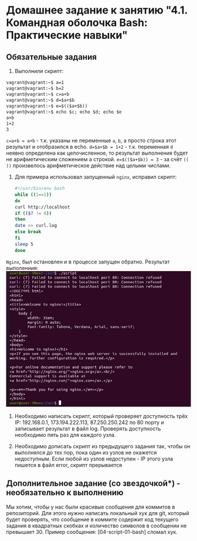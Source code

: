# Домашнее задание к занятию "4.1. Командная оболочка Bash: Практические навыки"

## Обязательные задания

1. Выполнили скрипт:
```
vagrant@vagrant:~$ a=1
vagrant@vagrant:~$ b=2
vagrant@vagrant:~$ c=a+b
vagrant@vagrant:~$ d=$a+$b
vagrant@vagrant:~$ e=$(($a+$b))
vagrant@vagrant:~$ echo $c; echo $d; echo $e
a+b
1+2
3
```
`c=a+b = a+b` - т.к. указаны не переменные `a`, `b`, а просто строка этот результат и отобразился в echo. 
`d=$a+$b = 1+2` - т.к. переменная `d` неявно определена как целочисленное, то результат выполнения будет не арифметическим сложением а строкой.
`e=$(($a+$b)) = 3` - за счёт `(( ))` произвелось арифметическое действие над целыми числами.

1. Для примера использовал запущенный `nginx`, исправил скрипт: 	
	```bash
	#!/usr/bin/env bash
	while ((1==1))
	do
	curl http://localhost
	if (($? != 0))
	then
	date >> curl.log
	else break 
	fi
	sleep 5
	done
	```
`Nginx`, был остановлен и в процессе запущен обратно. Результат выполениия: </br>
![script](img/script.jpg)

1. Необходимо написать скрипт, который проверяет доступность трёх IP: 192.168.0.1, 173.194.222.113, 87.250.250.242 по 80 порту и записывает результат в файл log. Проверять доступность необходимо пять раз для каждого узла.

1. Необходимо дописать скрипт из предыдущего задания так, чтобы он выполнялся до тех пор, пока один из узлов не окажется недоступным. Если любой из узлов недоступен - IP этого узла пишется в файл error, скрипт прерывается

## Дополнительное задание (со звездочкой*) - необязательно к выполнению

Мы хотим, чтобы у нас были красивые сообщения для коммитов в репозиторий. Для этого нужно написать локальный хук для git, который будет проверять, что сообщение в коммите содержит код текущего задания в квадратных скобках и количество символов в сообщении не превышает 30. Пример сообщения: \[04-script-01-bash\] сломал хук.

